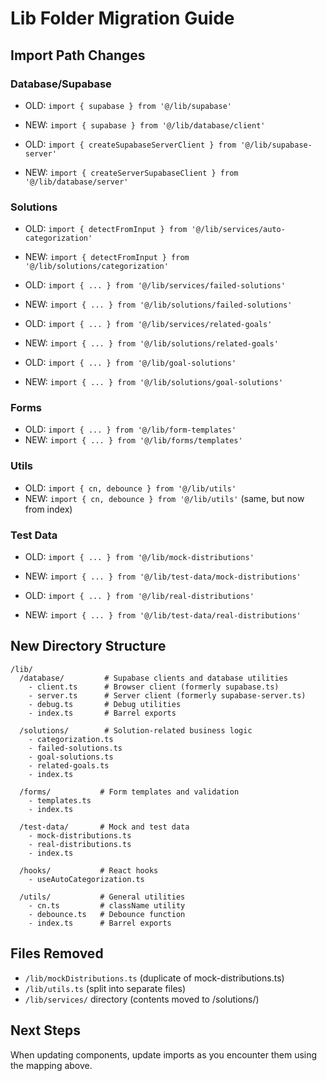 # Lib Folder Migration Guide

## Import Path Changes

### Database/Supabase
- OLD: `import { supabase } from '@/lib/supabase'`
- NEW: `import { supabase } from '@/lib/database/client'`

- OLD: `import { createSupabaseServerClient } from '@/lib/supabase-server'`
- NEW: `import { createServerSupabaseClient } from '@/lib/database/server'`

### Solutions
- OLD: `import { detectFromInput } from '@/lib/services/auto-categorization'`
- NEW: `import { detectFromInput } from '@/lib/solutions/categorization'`

- OLD: `import { ... } from '@/lib/services/failed-solutions'`
- NEW: `import { ... } from '@/lib/solutions/failed-solutions'`

- OLD: `import { ... } from '@/lib/services/related-goals'`
- NEW: `import { ... } from '@/lib/solutions/related-goals'`

- OLD: `import { ... } from '@/lib/goal-solutions'`
- NEW: `import { ... } from '@/lib/solutions/goal-solutions'`

### Forms
- OLD: `import { ... } from '@/lib/form-templates'`
- NEW: `import { ... } from '@/lib/forms/templates'`

### Utils
- OLD: `import { cn, debounce } from '@/lib/utils'`
- NEW: `import { cn, debounce } from '@/lib/utils'` (same, but now from index)

### Test Data
- OLD: `import { ... } from '@/lib/mock-distributions'`
- NEW: `import { ... } from '@/lib/test-data/mock-distributions'`

- OLD: `import { ... } from '@/lib/real-distributions'`
- NEW: `import { ... } from '@/lib/test-data/real-distributions'`

## New Directory Structure
```
/lib/
  /database/         # Supabase clients and database utilities
    - client.ts      # Browser client (formerly supabase.ts)
    - server.ts      # Server client (formerly supabase-server.ts)
    - debug.ts       # Debug utilities
    - index.ts       # Barrel exports
    
  /solutions/        # Solution-related business logic
    - categorization.ts
    - failed-solutions.ts
    - goal-solutions.ts
    - related-goals.ts
    - index.ts
    
  /forms/           # Form templates and validation
    - templates.ts
    - index.ts
    
  /test-data/       # Mock and test data
    - mock-distributions.ts
    - real-distributions.ts
    - index.ts
    
  /hooks/           # React hooks
    - useAutoCategorization.ts
    
  /utils/           # General utilities
    - cn.ts         # className utility
    - debounce.ts   # Debounce function
    - index.ts      # Barrel exports
```

## Files Removed
- `/lib/mockDistributions.ts` (duplicate of mock-distributions.ts)
- `/lib/utils.ts` (split into separate files)
- `/lib/services/` directory (contents moved to /solutions/)

## Next Steps
When updating components, update imports as you encounter them using the mapping above.

